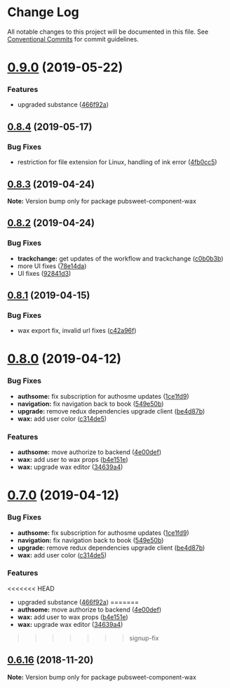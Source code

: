 # Change Log

All notable changes to this project will be documented in this file.
See [Conventional Commits](https://conventionalcommits.org) for commit guidelines.

<a name="0.9.0"></a>
# [0.9.0](https://gitlab.coko.foundation/editoria/editoria/compare/pubsweet-component-wax@0.8.4...pubsweet-component-wax@0.9.0) (2019-05-22)


### Features

* upgraded substance ([466f92a](https://gitlab.coko.foundation/editoria/editoria/commit/466f92a))




<a name="0.8.4"></a>
## [0.8.4](https://gitlab.coko.foundation/editoria/editoria/compare/pubsweet-component-wax@0.8.3...pubsweet-component-wax@0.8.4) (2019-05-17)


### Bug Fixes

* restriction for file extension for Linux, handling of ink error ([4fb0cc5](https://gitlab.coko.foundation/editoria/editoria/commit/4fb0cc5))




<a name="0.8.3"></a>
## [0.8.3](https://gitlab.coko.foundation/editoria/editoria/compare/pubsweet-component-wax@0.8.2...pubsweet-component-wax@0.8.3) (2019-04-24)




**Note:** Version bump only for package pubsweet-component-wax

<a name="0.8.2"></a>
## [0.8.2](https://gitlab.coko.foundation/editoria/editoria/compare/pubsweet-component-wax@0.8.1...pubsweet-component-wax@0.8.2) (2019-04-24)


### Bug Fixes

* **trackchange:** get updates of the workflow and trackchange ([c0b0b3b](https://gitlab.coko.foundation/editoria/editoria/commit/c0b0b3b))
* more UI fixes ([78e14da](https://gitlab.coko.foundation/editoria/editoria/commit/78e14da))
* UI fixes ([92841d3](https://gitlab.coko.foundation/editoria/editoria/commit/92841d3))




<a name="0.8.1"></a>
## [0.8.1](https://gitlab.coko.foundation/editoria/editoria/compare/pubsweet-component-wax@0.8.0...pubsweet-component-wax@0.8.1) (2019-04-15)


### Bug Fixes

* wax export fix, invalid url fixes ([c42a96f](https://gitlab.coko.foundation/editoria/editoria/commit/c42a96f))




<a name="0.8.0"></a>
# [0.8.0](https://gitlab.coko.foundation/editoria/editoria/compare/pubsweet-component-wax@0.6.16...pubsweet-component-wax@0.8.0) (2019-04-12)


### Bug Fixes

* **authsome:** fix subscription for authosme updates ([1ce1fd9](https://gitlab.coko.foundation/editoria/editoria/commit/1ce1fd9))
* **navigation:** fix navigation back to book ([549e50b](https://gitlab.coko.foundation/editoria/editoria/commit/549e50b))
* **upgrade:** remove redux dependencies upgrade client ([be4d87b](https://gitlab.coko.foundation/editoria/editoria/commit/be4d87b))
* **wax:** add user color ([c314de5](https://gitlab.coko.foundation/editoria/editoria/commit/c314de5))


### Features

* **authsome:** move authorize to backend ([4e00def](https://gitlab.coko.foundation/editoria/editoria/commit/4e00def))
* **wax:** add user to wax props ([b4e151e](https://gitlab.coko.foundation/editoria/editoria/commit/b4e151e))
* **wax:** upgrade wax editor ([34639a4](https://gitlab.coko.foundation/editoria/editoria/commit/34639a4))




<a name="0.7.0"></a>
# [0.7.0](https://gitlab.coko.foundation/editoria/editoria/compare/pubsweet-component-wax@0.6.16...pubsweet-component-wax@0.7.0) (2019-04-12)


### Bug Fixes

* **authsome:** fix subscription for authosme updates ([1ce1fd9](https://gitlab.coko.foundation/editoria/editoria/commit/1ce1fd9))
* **navigation:** fix navigation back to book ([549e50b](https://gitlab.coko.foundation/editoria/editoria/commit/549e50b))
* **upgrade:** remove redux dependencies upgrade client ([be4d87b](https://gitlab.coko.foundation/editoria/editoria/commit/be4d87b))
* **wax:** add user color ([c314de5](https://gitlab.coko.foundation/editoria/editoria/commit/c314de5))


### Features

<<<<<<< HEAD
* upgraded substance ([466f92a](https://gitlab.coko.foundation/editoria/editoria/commit/466f92a))
=======
* **authsome:** move authorize to backend ([4e00def](https://gitlab.coko.foundation/editoria/editoria/commit/4e00def))
* **wax:** add user to wax props ([b4e151e](https://gitlab.coko.foundation/editoria/editoria/commit/b4e151e))
* **wax:** upgrade wax editor ([34639a4](https://gitlab.coko.foundation/editoria/editoria/commit/34639a4))
>>>>>>> signup-fix




<a name="0.6.16"></a>
## [0.6.16](https://gitlab.coko.foundation/editoria/editoria/compare/pubsweet-component-wax@0.6.15...pubsweet-component-wax@0.6.16) (2018-11-20)




**Note:** Version bump only for package pubsweet-component-wax
